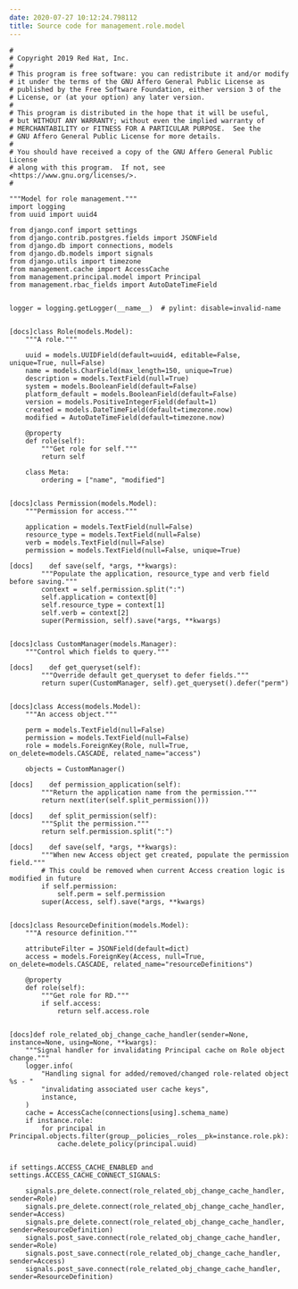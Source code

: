 ```yaml
---
date: 2020-07-27 10:12:24.798112
title: Source code for management.role.model
---
```


<div class="highlight">

    #
    # Copyright 2019 Red Hat, Inc.
    #
    # This program is free software: you can redistribute it and/or modify
    # it under the terms of the GNU Affero General Public License as
    # published by the Free Software Foundation, either version 3 of the
    # License, or (at your option) any later version.
    #
    # This program is distributed in the hope that it will be useful,
    # but WITHOUT ANY WARRANTY; without even the implied warranty of
    # MERCHANTABILITY or FITNESS FOR A PARTICULAR PURPOSE.  See the
    # GNU Affero General Public License for more details.
    #
    # You should have received a copy of the GNU Affero General Public License
    # along with this program.  If not, see <https://www.gnu.org/licenses/>.
    #
    
    """Model for role management."""
    import logging
    from uuid import uuid4
    
    from django.conf import settings
    from django.contrib.postgres.fields import JSONField
    from django.db import connections, models
    from django.db.models import signals
    from django.utils import timezone
    from management.cache import AccessCache
    from management.principal.model import Principal
    from management.rbac_fields import AutoDateTimeField
    
    
    logger = logging.getLogger(__name__)  # pylint: disable=invalid-name
    
    
    [docs]class Role(models.Model):
        """A role."""
    
        uuid = models.UUIDField(default=uuid4, editable=False, unique=True, null=False)
        name = models.CharField(max_length=150, unique=True)
        description = models.TextField(null=True)
        system = models.BooleanField(default=False)
        platform_default = models.BooleanField(default=False)
        version = models.PositiveIntegerField(default=1)
        created = models.DateTimeField(default=timezone.now)
        modified = AutoDateTimeField(default=timezone.now)
    
        @property
        def role(self):
            """Get role for self."""
            return self
    
        class Meta:
            ordering = ["name", "modified"]
    
    
    [docs]class Permission(models.Model):
        """Permission for access."""
    
        application = models.TextField(null=False)
        resource_type = models.TextField(null=False)
        verb = models.TextField(null=False)
        permission = models.TextField(null=False, unique=True)
    
    [docs]    def save(self, *args, **kwargs):
            """Populate the application, resource_type and verb field before saving."""
            context = self.permission.split(":")
            self.application = context[0]
            self.resource_type = context[1]
            self.verb = context[2]
            super(Permission, self).save(*args, **kwargs)
    
    
    [docs]class CustomManager(models.Manager):
        """Control which fields to query."""
    
    [docs]    def get_queryset(self):
            """Override default get_queryset to defer fields."""
            return super(CustomManager, self).get_queryset().defer("perm")
    
    
    [docs]class Access(models.Model):
        """An access object."""
    
        perm = models.TextField(null=False)
        permission = models.TextField(null=False)
        role = models.ForeignKey(Role, null=True, on_delete=models.CASCADE, related_name="access")
    
        objects = CustomManager()
    
    [docs]    def permission_application(self):
            """Return the application name from the permission."""
            return next(iter(self.split_permission()))
    
    [docs]    def split_permission(self):
            """Split the permission."""
            return self.permission.split(":")
    
    [docs]    def save(self, *args, **kwargs):
            """When new Access object get created, populate the permission field."""
            # This could be removed when current Access creation logic is modified in future
            if self.permission:
                self.perm = self.permission
            super(Access, self).save(*args, **kwargs)
    
    
    [docs]class ResourceDefinition(models.Model):
        """A resource definition."""
    
        attributeFilter = JSONField(default=dict)
        access = models.ForeignKey(Access, null=True, on_delete=models.CASCADE, related_name="resourceDefinitions")
    
        @property
        def role(self):
            """Get role for RD."""
            if self.access:
                return self.access.role
    
    
    [docs]def role_related_obj_change_cache_handler(sender=None, instance=None, using=None, **kwargs):
        """Signal handler for invalidating Principal cache on Role object change."""
        logger.info(
            "Handling signal for added/removed/changed role-related object %s - "
            "invalidating associated user cache keys",
            instance,
        )
        cache = AccessCache(connections[using].schema_name)
        if instance.role:
            for principal in Principal.objects.filter(group__policies__roles__pk=instance.role.pk):
                cache.delete_policy(principal.uuid)
    
    
    if settings.ACCESS_CACHE_ENABLED and settings.ACCESS_CACHE_CONNECT_SIGNALS:
    
        signals.pre_delete.connect(role_related_obj_change_cache_handler, sender=Role)
        signals.pre_delete.connect(role_related_obj_change_cache_handler, sender=Access)
        signals.pre_delete.connect(role_related_obj_change_cache_handler, sender=ResourceDefinition)
        signals.post_save.connect(role_related_obj_change_cache_handler, sender=Role)
        signals.post_save.connect(role_related_obj_change_cache_handler, sender=Access)
        signals.post_save.connect(role_related_obj_change_cache_handler, sender=ResourceDefinition)

</div>